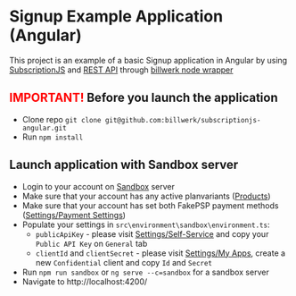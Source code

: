 # Signup Example Application (Angular)

This project is an example of a basic Signup application in Angular
 by using [SubscriptionJS](https://developer.billwerk.io/Docs/subscriptionJS_Introduction)
 and [REST API](https://developer.billwerk.io/Docs/ApiReference)
 through [billwerk node wrapper](https://www.npmjs.com/package/billwerk)

## <font color="red">IMPORTANT!</font> Before you launch the application
- Clone repo `git clone git@github.com:billwerk/subscriptionjs-angular.git` 
- Run `npm install`

## Launch application with Sandbox server
- Login to your account on [Sandbox](https://sandbox.billwerk.com) server
- Make sure that your account has any active planvariants ([Products](https://sandbox.billwerk.com/#/products))
- Make sure that your account has set both FakePSP payment methods ([Settings/Payment Settings](https://sandbox.billwerk.com/#/settings/payment-providers-list))
- Populate your settings in `src\environment\sandbox\environment.ts`:
  - `publicApiKey` - please visit [Settings/Self-Service](https://sandbox.billwerk.com/#/settings/self-service) and copy your `Public API Key` on `General` tab
  - `clientId` and `clientSecret` - please visit [Settings/My Apps](https://sandbox.billwerk.com/#/settings/oauth-clients), create a new `Confidential` client and copy `Id` and `Secret`
- Run `npm run sandbox` or `ng serve --c=sandbox` for a sandbox server
- Navigate to http://localhost:4200/
